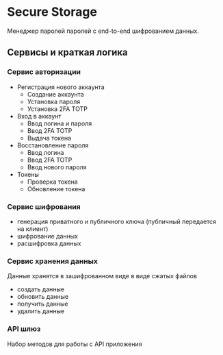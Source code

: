 # Secure Storage

Менеджер паролей паролей с end-to-end шифрованием данных.

## Сервисы и краткая логика

### Сервис авторизации

- Регистрация нового аккаунта
  - Создание аккаунта
  - Установка пароля
  - Установка 2FA TOTP
- Вход в аккаунт
  - Ввод логина и пароля
  - Ввод 2FA TOTP
  - Выдача токена
- Восстановление пароля
  - Ввод логина
  - Ввод 2FA TOTP
  - Ввод нового пароля
- Токены
  - Проверка токена
  - Обновление токена

### Сервис шифрования

- генерация приватного и публичного ключа (публичный передается на клиент)
- шифрование данных
- расшифровка данных

### Сервис хранения данных

Данные хранятся в зашифрованном виде в виде сжатых файлов

- создать данные
- обновить данные
- получить данные
- удалить данные

### API шлюз

Набор методов для работы с API приложения
